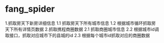 # fang_spider
1.抓取房天下新房详细信息
   1.1  抓取房天下所有城市信息
   1.2  根据城市循环抓取房天下所有详情页数据
2.抓取携程商圈数据
   2.1  抓取商圈城市信息
   2.2  根据城市id调取接口，抓取对应城市下的县城的id
   2.3  根据每个城市id抓取对应的商圈数据
